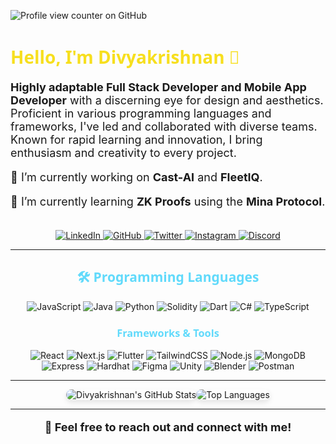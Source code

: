 ![Profile view counter on GitHub](https://komarev.com/ghpvc/?username=krishnna74)
<h1 style="color:#F7DF1E; font-family: 'Segoe UI', Tahoma, Geneva, Verdana, sans-serif;">Hello, I'm Divyakrishnan 👋</h1>

<p style="font-size: 18px;">
  <strong>Highly adaptable Full Stack Developer and Mobile App Developer</strong> with a discerning eye for design and aesthetics. Proficient in various programming languages and frameworks, I've led and collaborated with diverse teams. Known for rapid learning and innovation, I bring enthusiasm and creativity to every project.
</p>

<p style="font-size: 18px;">
    🔭 I’m currently working on <strong>Cast-AI</strong> and <strong>FleetIQ</strong>.
</p>
<p style="font-size: 18px;">
    🌱 I’m currently learning <strong>ZK Proofs</strong> using the <strong>Mina Protocol</strong>.
</p>
<br/>

<div align="center">
  <a href="https://www.linkedin.com/in/divyakrishnan-r/" target="_blank">
    <img src="https://img.shields.io/badge/LinkedIn-0A66C2?style=for-the-badge&logo=linkedin&logoColor=white" alt="LinkedIn">
  </a>
  <a href="https://github.com/krishnan74" target="_blank">
    <img src="https://img.shields.io/badge/GitHub-171515?style=for-the-badge&logo=github&logoColor=white" alt="GitHub">
  </a>
  <a href="https://x.com/Krishna29371748" target="_blank">
    <img src="https://img.shields.io/badge/Twitter-1DA1F2?style=for-the-badge&logo=twitter&logoColor=white" alt="Twitter">
  </a>
  <a href="https://www.instagram.com/krixxnan_/" target="_blank">
    <img src="https://img.shields.io/badge/Instagram-E4405F?style=for-the-badge&logo=instagram&logoColor=white" alt="Instagram">
  </a>
  <a href="https://discord.com/users/krish74" target="_blank">
    <img src="https://img.shields.io/badge/Discord-5865F2?style=for-the-badge&logo=discord&logoColor=white" alt="Discord">
  </a>
</div>

---

<h2 align="center" style="color:#61DAFB; font-family: 'Segoe UI', Tahoma, Geneva, Verdana, sans-serif;">🛠 Programming Languages </h2>

<p align="center">
  <img src="https://img.shields.io/badge/Javascript-F7DF1E?style=for-the-badge&logo=javascript&logoColor=black" alt="JavaScript">
  <img src="https://img.shields.io/badge/Java-007396?style=for-the-badge&logo=java&logoColor=white" alt="Java">
  <img src="https://img.shields.io/badge/Python-3776AB?style=for-the-badge&logo=python&logoColor=white" alt="Python">
  <img src="https://img.shields.io/badge/Solidity-363636?style=for-the-badge&logo=solidity&logoColor=white" alt="Solidity">
  <img src="https://img.shields.io/badge/Dart-0175C2?style=for-the-badge&logo=dart&logoColor=white" alt="Dart">
  <img src="https://img.shields.io/badge/C%23-239120?style=for-the-badge&logo=c-sharp&logoColor=white" alt="C#">
  <img src="https://img.shields.io/badge/TypeScript-3178C6?style=for-the-badge&logo=typescript&logoColor=white" alt="TypeScript">
</p>

<h3 align="center" style="color:#61DAFB; font-family: 'Segoe UI', Tahoma, Geneva, Verdana, sans-serif;">Frameworks & Tools</h3>

<p align="center">
  <img src="https://img.shields.io/badge/React-61DAFB?style=for-the-badge&logo=react&logoColor=black" alt="React">
  <img src="https://img.shields.io/badge/Next.js-000000?style=for-the-badge&logo=next.js&logoColor=white" alt="Next.js">
  <img src="https://img.shields.io/badge/Flutter-02569B?style=for-the-badge&logo=flutter&logoColor=white" alt="Flutter">
  <img src="https://img.shields.io/badge/TailwindCSS-38B2AC?style=for-the-badge&logo=tailwind-css&logoColor=white" alt="TailwindCSS">
  <img src="https://img.shields.io/badge/Node.js-339933?style=for-the-badge&logo=node.js&logoColor=white" alt="Node.js">
  <img src="https://img.shields.io/badge/MongoDB-4EA94B?style=for-the-badge&logo=mongodb&logoColor=white" alt="MongoDB">
  <img src="https://img.shields.io/badge/Express-000000?style=for-the-badge&logo=express&logoColor=white" alt="Express">
  <img src="https://img.shields.io/badge/Hardhat-F8DC75?style=for-the-badge&logo=ethereum&logoColor=black" alt="Hardhat">
  <img src="https://img.shields.io/badge/Figma-F24E1E?style=for-the-badge&logo=figma&logoColor=white" alt="Figma">
  <img src="https://img.shields.io/badge/Unity-000000?style=for-the-badge&logo=unity&logoColor=white" alt="Unity">
  <img src="https://img.shields.io/badge/Blender-F5792A?style=for-the-badge&logo=blender&logoColor=white" alt="Blender">
  <img src="https://img.shields.io/badge/Postman-FF6C37?style=for-the-badge&logo=postman&logoColor=white" alt="Postman">
  
</p>

---

<div style="display:flex; justify-content: center; align-items: center;">
  <img src="https://github-readme-stats.vercel.app/api?username=krishnan74&show_icons=true&theme=radical&hide=contribs,prs" alt="Divyakrishnan's GitHub Stats" style="border-radius: 10px; box-shadow: 0 4px 8px rgba(0, 0, 0, 0.1);">
  <img src="https://github-readme-stats.vercel.app/api/top-langs/?username=krishnan74&layout=compact&theme=radical" alt="Top Languages" style="border-radius: 10px; box-shadow: 0 4px 8px rgba(0, 0, 0, 0.1);">
</div>

---

<p align="center" style="font-size: 18px;">
  <strong>💬 Feel free to reach out and connect with me!</strong>
</p>
